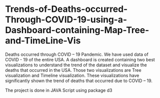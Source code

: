 # Trends-of-Deaths-occurred-Through-COVID-19-using-a-Dashboard-containing-Map-Tree-and-TimeLine-Vis
Deaths occurred through COVID – 19 Pandemic. We have used data of COVID - 19 of the entire USA. A dashboard is created containing two best visualizations to understand the trend of the dataset and visualize the deaths that occurred in the USA. Those two visualizations are Tree visualization and Timeline visualization. These visualizations have significantly shown the trend of deaths that occurred due to COVID – 19.


  The project is done in JAVA Script using package d3
